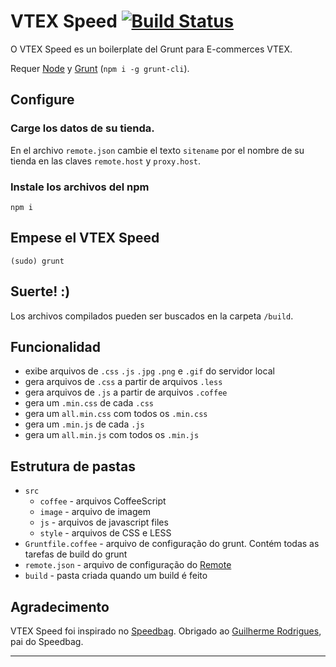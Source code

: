 # VTEX Speed [![Build Status](https://travis-ci.org/VtexLatam/vtex-speed.svg?branch=master)](https://travis-ci.org/VtexLatam/vtex-speed)

O VTEX Speed es un boilerplate del Grunt para E-commerces VTEX.

Requer [Node](http://nodejs.org/) y [Grunt](http://gruntjs.com/) (`npm i -g grunt-cli`).

## Configure

### Carge los datos de su tienda.

En el archivo `remote.json` cambie el texto `sitename` por el nombre de su tienda en las claves `remote.host` y `proxy.host`.

### Instale los archivos del npm
    npm i

## Empese el VTEX Speed

    (sudo) grunt

## Suerte! :)

Los archivos compilados pueden ser buscados en la carpeta `/build`.

## Funcionalidad

- exibe arquivos de `.css` `.js` `.jpg` `.png` e `.gif` do servidor local
- gera arquivos de `.css` a partir de arquivos `.less`
- gera arquivos de `.js` a partir de arquivos `.coffee`
- gera um `.min.css` de cada `.css`
- gera um `all.min.css` com todos os `.min.css`
- gera um `.min.js` de cada `.js`
- gera um `all.min.js` com todos os `.min.js`

## Estrutura de pastas

- `src`
    - `coffee` - arquivos CoffeeScript
    - `image` - arquivo de imagem
    - `js` - arquivos de javascript files
    - `style` - arquivos de CSS e LESS
- `Gruntfile.coffee` - arquivo de configuração do grunt. Contém todas as tarefas de build do grunt
- `remote.json` - arquivo de configuração do [Remote](https://github.com/gadr90/remote)
- `build` - pasta criada quando um build é feito

## Agradecimento

VTEX Speed foi inspirado no [Speedbag](https://github.com/vtex/speedbag). Obrigado ao [Guilherme Rodrigues](https://github.com/gadr90), pai do Speedbag.

------
